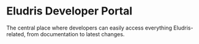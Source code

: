 # Eludris Developer Portal

The central place where developers can easily access everything Eludris-related,
from documentation to latest changes.
